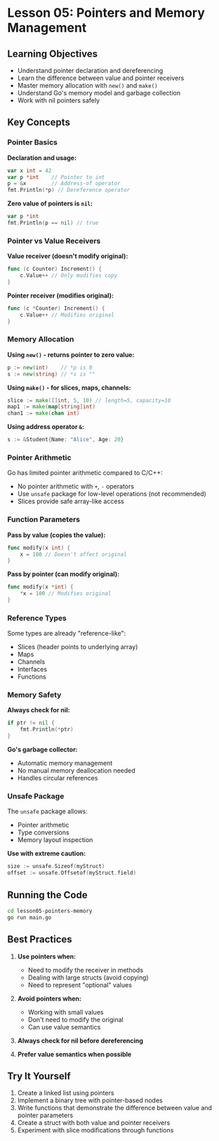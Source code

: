 # Lesson 05: Pointers and Memory Management

## Learning Objectives
- Understand pointer declaration and dereferencing
- Learn the difference between value and pointer receivers
- Master memory allocation with `new()` and `make()`
- Understand Go's memory model and garbage collection
- Work with nil pointers safely

## Key Concepts

### Pointer Basics

**Declaration and usage:**
```go
var x int = 42
var p *int    // Pointer to int
p = &x        // Address-of operator
fmt.Println(*p) // Dereference operator
```

**Zero value of pointers is `nil`:**
```go
var p *int
fmt.Println(p == nil) // true
```

### Pointer vs Value Receivers

**Value receiver (doesn't modify original):**
```go
func (c Counter) Increment() {
    c.Value++ // Only modifies copy
}
```

**Pointer receiver (modifies original):**
```go
func (c *Counter) Increment() {
    c.Value++ // Modifies original
}
```

### Memory Allocation

**Using `new()` - returns pointer to zero value:**
```go
p := new(int)    // *p is 0
s := new(string) // *s is ""
```

**Using `make()` - for slices, maps, channels:**
```go
slice := make([]int, 5, 10) // length=5, capacity=10
map1 := make(map[string]int)
chan1 := make(chan int)
```

**Using address operator `&`:**
```go
s := &Student{Name: "Alice", Age: 20}
```

### Pointer Arithmetic

Go has limited pointer arithmetic compared to C/C++:
- No pointer arithmetic with `+`, `-` operators
- Use `unsafe` package for low-level operations (not recommended)
- Slices provide safe array-like access

### Function Parameters

**Pass by value (copies the value):**
```go
func modify(x int) {
    x = 100 // Doesn't affect original
}
```

**Pass by pointer (can modify original):**
```go
func modify(x *int) {
    *x = 100 // Modifies original
}
```

### Reference Types

Some types are already "reference-like":
- Slices (header points to underlying array)
- Maps
- Channels
- Interfaces
- Functions

### Memory Safety

**Always check for nil:**
```go
if ptr != nil {
    fmt.Println(*ptr)
}
```

**Go's garbage collector:**
- Automatic memory management
- No manual memory deallocation needed
- Handles circular references

### Unsafe Package

The `unsafe` package allows:
- Pointer arithmetic
- Type conversions
- Memory layout inspection

**Use with extreme caution:**
```go
size := unsafe.Sizeof(myStruct)
offset := unsafe.Offsetof(myStruct.field)
```

## Running the Code

```bash
cd lesson05-pointers-memory
go run main.go
```

## Best Practices

1. **Use pointers when:**
   - Need to modify the receiver in methods
   - Dealing with large structs (avoid copying)
   - Need to represent "optional" values

2. **Avoid pointers when:**
   - Working with small values
   - Don't need to modify the original
   - Can use value semantics

3. **Always check for nil before dereferencing**

4. **Prefer value semantics when possible**

## Try It Yourself
1. Create a linked list using pointers
2. Implement a binary tree with pointer-based nodes
3. Write functions that demonstrate the difference between value and pointer parameters
4. Create a struct with both value and pointer receivers
5. Experiment with slice modifications through functions